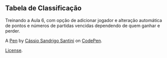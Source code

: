 Tabela de Classificação
-----------------------
Treinando a Aula 6, com opção de adicionar jogador e alteração automática de pontos e números de partidas vencidas dependendo de quem ganhar e perder.

A [Pen](https://codepen.io/Enyus/pen/dyNXByQ) by [Cássio Sandrigo Santini](https://codepen.io/Enyus) on [CodePen](https://codepen.io).

[License](https://codepen.io/Enyus/pen/dyNXByQ/license).